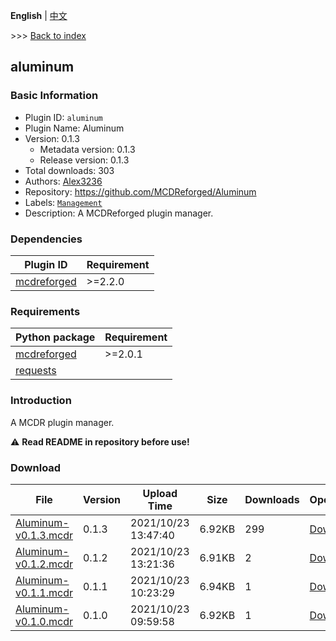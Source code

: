 **English** | [中文](readme-zh_cn.md)

\>\>\> [Back to index](/readme.md)

## aluminum

### Basic Information

- Plugin ID: `aluminum`
- Plugin Name: Aluminum
- Version: 0.1.3
  - Metadata version: 0.1.3
  - Release version: 0.1.3
- Total downloads: 303
- Authors: [Alex3236](https://github.com/alex3236)
- Repository: https://github.com/MCDReforged/Aluminum
- Labels: [`Management`](/labels/management/readme.md)
- Description: A MCDReforged plugin manager.

### Dependencies

| Plugin ID | Requirement |
| --- | --- |
| [mcdreforged](https://github.com/Fallen-Breath/MCDReforged) | \>=2.2.0 |

### Requirements

| Python package | Requirement |
| --- | --- |
| [mcdreforged](https://pypi.org/project/mcdreforged) | \>=2.0.1 |
| [requests](https://pypi.org/project/requests) |  |

### Introduction

A MCDR plugin manager.

:warning: **Read README in repository before use!**

### Download

| File | Version | Upload Time | Size | Downloads | Operations |
| --- | --- | --- | --- | --- | --- |
| [Aluminum-v0.1.3.mcdr](https://github.com/MCDReforged/Aluminum/releases/tag/0.1.3) | 0.1.3 | 2021/10/23 13:47:40 | 6.92KB | 299 | [Download](https://github.com/MCDReforged/Aluminum/releases/download/0.1.3/Aluminum-v0.1.3.mcdr) |
| [Aluminum-v0.1.2.mcdr](https://github.com/MCDReforged/Aluminum/releases/tag/0.1.2) | 0.1.2 | 2021/10/23 13:21:36 | 6.91KB | 2 | [Download](https://github.com/MCDReforged/Aluminum/releases/download/0.1.2/Aluminum-v0.1.2.mcdr) |
| [Aluminum-v0.1.1.mcdr](https://github.com/MCDReforged/Aluminum/releases/tag/0.1.1) | 0.1.1 | 2021/10/23 10:23:29 | 6.94KB | 1 | [Download](https://github.com/MCDReforged/Aluminum/releases/download/0.1.1/Aluminum-v0.1.1.mcdr) |
| [Aluminum-v0.1.0.mcdr](https://github.com/MCDReforged/Aluminum/releases/tag/0.1.0) | 0.1.0 | 2021/10/23 09:59:58 | 6.92KB | 1 | [Download](https://github.com/MCDReforged/Aluminum/releases/download/0.1.0/Aluminum-v0.1.0.mcdr) |

